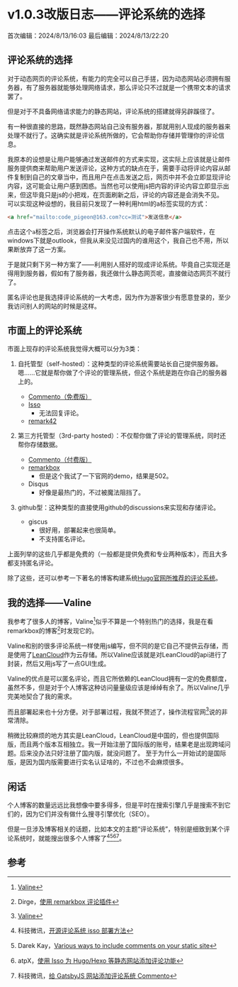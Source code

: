 # v1.0.3改版日志——评论系统的选择
首次编辑：2024/8/13/16:03
最后编辑：2024/8/13/22:20

## 评论系统的选择
对于动态网页的评论系统，有能力的完全可以自己手搓，因为动态网站必须拥有服务器，有了服务器就能够处理网络请求，那么评论只不过就是一个携带文本的请求罢了。

但是对于不具备网络请求能力的静态网站，评论系统的搭建就得另辟蹊径了。

有一种很直接的思路，既然静态网站自己没有服务器，那就用别人现成的服务器来处理不就行了。这确实就是评论系统所做的，它会帮助你存储并管理你的评论信息。

我原本的设想是让用户能够通过发送邮件的方式来实现，这实际上应该就是让邮件服务提供商来帮助用户发送评论，这种方式的缺点在于，需要手动将评论内容从邮件复制到自己的文章当中，而且用户在点击发送之后，网页中并不会立即显现评论内容，这可能会让用户感到困惑。当然也可以使用js把内容的评论内容立即显示出来，但这毕竟只是js的小把戏，在页面刷新之后，评论的内容还是会消失不见。
可以实现这种设想的，我目前只发现了一种利用html的a标签实现的方式：
```html
<a href="mailto:code_pigeon@163.com?cc=测试">发送信息</a>
```
点击这个`a`标签之后，浏览器会打开操作系统默认的电子邮件客户端软件，在windows下就是outlook，但我从来没见过国内的谁用这个，我自己也不用，所以果断放弃了这一方案。

于是就只剩下另一种方案了——利用别人搭好的现成评论系统。毕竟自己实现还是得用到服务器，假如有了服务器，我还做什么静态网页呢，直接做动态网页不就行了。

匿名评论也是我选择评论系统的一大考虑，因为作为游客很少有愿意登录的，至少我访问别人的网站的时候是这样。

## 市面上的评论系统
市面上现存的评论系统我觉得大概可以分为3类：
1. 自托管型（self-hosted）：这种类型的评论系统需要站长自己提供服务器。嗯……它就是帮你做了个评论的管理系统，但这个系统是跑在你自己的服务器上的。
	- [Commento（免费版）](https://commento.io/)
	- [Isso](https://isso-comments.de/)
		- 无法回复评论。
	- [remark42](https://remark42.com/)

2. 第三方托管型（3rd-party hosted）：不仅帮你做了评论的管理系统，同时还帮你存储数据。
	- [Commento（付费版）](https://commento.io/)
	- [remarkbox](https://www.remarkbox.com)
		- 但是这个我试了一下官网的demo，结果是502。
	- Disqus
		- 好像是最热门的，不过被魔法阻挡了。

3. github型：这种类型的直接使用github的discussions来实现和存储评论。
	- giscus
		- 很好用，部署起来也很简单。
		- 不支持匿名评论。

上面列举的这些几乎都是免费的（一般都是提供免费和专业两种版本），而且大多都支持匿名评论。

除了这些，还可以参考一下著名的博客构建系统[Hugo官网所推荐的评论系统](https://gohugo.io/content-management/comments/)。

## 我的选择——Valine
我参考了很多人的博客，Valine[^1]似乎不算是一个特别热门的选择，我是在看remarkbox的博客[^2]时发现它的。

Valine和别的很多评论系统一样使用js编写，但不同的是它自己不提供云存储，而是使用了[LeanCloud](https://www.leancloud.cn)作为云存储。所以Valine应该就是对LeanCloud的api进行了封装，然后又用js写了一点GUI生成。

Valine的优点是可以匿名评论，而且它所依赖的LeanCloud拥有一定的免费额度，虽然不多，但是对于个人博客这种访问量量级应该是绰绰有余了。所以Valine几乎完美地契合了我的需求。

而且部署起来也十分方便。对于部署过程，我就不赘述了，操作流程官网[^1]说的非常清除。

稍微比较麻烦的地方其实是LeanCloud，LeanCloud是中国的，但也提供国际版，而且两个版本互相独立。我一开始注册了国际版的账号，结果老是出现跨域问题。后来没办法只好注册了国内版，就没问题了。
至于为什么一开始试的是国际版，是因为国内版需要进行实名认证啥的，不过也不会麻烦很多。

## 闲话
个人博客的数量远远比我想像中要多得多，但是平时在搜索引擎几乎是搜索不到它们的，因为它们并没有做什么搜寻引擎优化（SEO）。

但是一旦涉及博客相关的话题，比如本文的主题“评论系统”，特别是细致到某个评论系统时，就能搜出很多个人博客了[^3][^4][^5][^6]。


## 参考
[^1]: [Valine](https://valine.js.org)
[^2]: Dirge，[使用 remarkbox 评论插件](https://www.iszy.cc/posts/Remarkbox/)
[^3]: 科技微讯，[开源评论系统 isso 部署方法](https://kejiweixun.com/blog/how-to-deploy-isso-comment-system)
[^4]: Darek Kay，[Various ways to include comments on your static site](https://darekkay.com/blog/static-site-comments/#off-site-hosting)
[^5]: atpX，[使用 Isso 为 Hugo/Hexo 等静态网站添加评论功能](https://atpx.com/blog/hugo-isso-comment/)
[^6]: 科技微讯，[给 GatsbyJS 网站添加评论系统 Commento](https://kejiweixun.com/blog/add-commento-to-gatsby)



